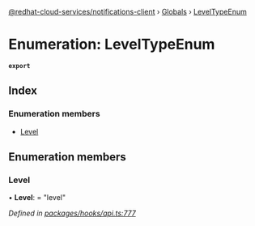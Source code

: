 [@redhat-cloud-services/notifications-client](../README.md) › [Globals](../globals.md) › [LevelTypeEnum](leveltypeenum.md)

# Enumeration: LevelTypeEnum

**`export`** 

## Index

### Enumeration members

* [Level](leveltypeenum.md#level)

## Enumeration members

###  Level

• **Level**: = "level"

*Defined in [packages/hooks/api.ts:777](https://github.com/RedHatInsights/javascript-clients/blob/master/packages/hooks/api.ts#L777)*
